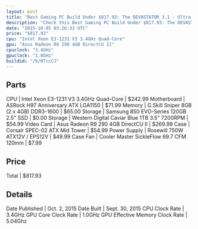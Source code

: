 ```yaml
---
layout: post
title: "Best Gaming PC Build Under $817.93: The DEVASTATOR 3.1 - Ultra 1080p Gaming/Rendering Rig"
description: "Check this Best Gaming PC Build Under $817.93: The DEVASTATOR 3.1 - Ultra 1080p Gaming/Rendering Rig. CPU: Intel Xeon E3-1231 V3 3.4GHz Quad-Core, Motherboard: ASRock H97 "
date: "2015-10-05 03:26:33 UTC"
price: "$817.93"
cpu: "Intel Xeon E3-1231 V3 3.4GHz Quad-Core"
gpu: "Asus Radeon R9 290 4GB DirectCU II"
cpuclock: "3.4GHz"
gpuclock: "1.0GHz"
buildid: "/b/NTccCJ"
---
```


## Parts

CPU | Intel Xeon E3-1231 V3 3.4GHz Quad-Core | $242.99
Motherboard | ASRock H97 Anniversary ATX LGA1150 | $71.99
Memory | G.Skill Sniper 8GB (2 x 4GB) DDR3-1600 | $65.00
Storage | Samsung 850 EVO-Series 120GB 2.5" SSD | $0.00
Storage | Western Digital Caviar Blue 1TB 3.5" 7200RPM | $54.99
Video Card | Asus Radeon R9 290 4GB DirectCU II | $269.99
Case | Corsair SPEC-02 ATX Mid Tower | $54.99
Power Supply | Rosewill 750W ATX12V / EPS12V | $49.99
Case Fan | Cooler Master SickleFlow 69.7 CFM 120mm | $7.99

## Price

Total | $817.93

## Details

Date Published | Oct. 2, 2015
Date Built | Sept. 30, 2015
CPU Clock Rate | 3.4GHz
GPU Core Clock Rate | 1.0GHz
GPU Effective Memory Clock Rate | 5.04Ghz
